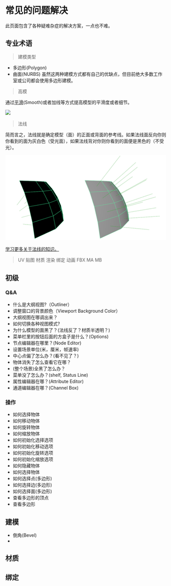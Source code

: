 # 常见的问题解决

此页面包含了各种疑难杂症的解决方案，一点也不难。


## 专业术语

> 建模类型
+ 多边形(Polygon)
+ 曲面(NURBS)
虽然这两种建模方式都有自己的优缺点，但目前绝大多数工作室或公司都会使用多边形建模。

> 高模

通过[平滑](https://help.autodesk.com/view/MAYAUL/2020/CHS/?guid=GUID-DF6EC285-5436-4FF1-A402-3498014BDE74)(Smooth)或者加线等方式提高模型的平滑度或者细节。

![](https://help.autodesk.com/cloudhelp/2020/CHS/Maya-GettingStarted/images/GUID-5439DA76-275B-4830-B5BA-4A8983B8B286.png)

> 法线

简而言之，法线就是确定模型（面）的正面或背面的参考线。如果法线面反向你则你看到的面为灰白色（受光面），如果法线背对你则你看到的面便是黑色的（不受光）。

![](https://github.com/narutozb/StudyZALE/blob/master/Maya/images/%E9%9D%A2%E6%B3%95%E7%BA%BF_%E6%AD%A3%E5%8F%8D%E9%9D%A2%E5%AF%B9%E6%AF%94.PNG?raw=true)

[学习更多关于法线的知识。](https://help.autodesk.com/view/MAYAUL/2020/CHS/?guid=GUID-9C257D44-924D-4B3F-ADEF-C71FAA98EAB1)

> UV
> 贴图
> 材质
> 渲染
> 绑定
> 动画
> FBX
> MA
> MB
> 

## 初级

### Q&A
+ 什么是大纲视图?（Outliner）
+ 调整窗口的背景颜色（Viewport Background Color）
+ 大纲视图在哪调出来？
+ 如何切换各种视图模式?
+ 为什么模型的面黑了？(法线反了？材质半透明？)
+ 菜单栏里的按钮后面的方盒子是什么？(Options)
+ 节点编辑器在哪里？(Node Editor)
+ 设置场景单位(米，厘米，帧速率)
+ 中心点偏了怎么办？(看不见了？)
+ 物体消失了怎么查看它在哪？
+ (整个场景)全黑了怎么办？
+ 菜单没了怎么办？(shelf, Status Line)
+ 属性编辑器在哪？(Attribute Editor)
+ 通道编辑器在哪？(Channel Box)


### 操作
+ 如何选择物体
+ 如何移动物体
+ 如何旋转物体
+ 如何缩放物体
+ 如何初始化选择选项
+ 如何初始化移动选项
+ 如何初始化旋转选项
+ 如何初始化缩放选项
+ 如何隐藏物体
+ 如何选择物体
+ 如何选择点(多边形)
+ 如何选择边(多边形)
+ 如何选择面(多边形)
+ 查看多边形的顶点
+ 查看多边形

## 建模
+ 倒角(Bevel)
+ 

## 材质

## 绑定

## 
